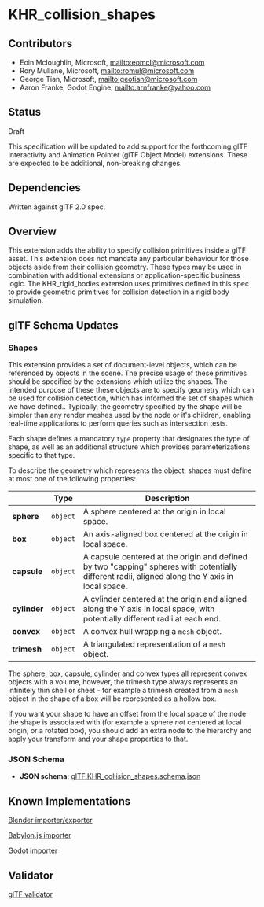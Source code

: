 # KHR_collision_shapes

## Contributors

* Eoin Mcloughlin, Microsoft, <mailto:eomcl@microsoft.com>
* Rory Mullane, Microsoft, <mailto:romul@microsoft.com>
* George Tian, Microsoft, <mailto:geotian@microsoft.com>
* Aaron Franke, Godot Engine, <mailto:arnfranke@yahoo.com>

## Status

Draft

This specification will be updated to add support for the forthcoming glTF Interactivity and Animation Pointer (glTF Object Model) extensions. These are expected to be additional, non-breaking changes.

## Dependencies

Written against glTF 2.0 spec.

## Overview

This extension adds the ability to specify collision primitives inside a glTF asset. This extension does not mandate any particular behaviour for those objects aside from their collision geometry. These types may be used in combination with additional extensions or application-specific business logic. The KHR\_rigid\_bodies extension uses primitives defined in this spec to provide geometric primitives for collision detection in a rigid body simulation.

## glTF Schema Updates

### Shapes

This extension provides a set of document-level objects, which can be referenced by objects in the scene. The precise usage of these primitives should be specified by the extensions which utilize the shapes. The intended purpose of these these objects are to specify geometry which can be used for collision detection, which has informed the set of shapes which we have defined.. Typically, the geometry specified by the shape will be simpler than any render meshes used by the node or it's children, enabling real-time applications to perform queries such as intersection tests.

Each shape defines a mandatory `type` property that designates the type of shape, as well as an additional structure which provides parameterizations specific to that type.

To describe the geometry which represents the object, shapes must define at most one of the following properties:

| |Type|Description|
|-|-|-|
|**sphere**|`object`|A sphere centered at the origin in local space.|
|**box**|`object`|An axis-aligned box centered at the origin in local space.|
|**capsule**|`object`|A capsule centered at the origin and defined by two "capping" spheres with potentially different radii, aligned along the Y axis in local space.|
|**cylinder**|`object`|A cylinder centered at the origin and aligned along the Y axis in local space, with potentially different radii at each end.|
|**convex**|`object`|A convex hull wrapping a `mesh` object.|
|**trimesh**|`object`|A triangulated representation of a `mesh` object.|

The sphere, box, capsule, cylinder and convex types all represent convex objects with a volume, however, the trimesh type always represents an infinitely thin shell or sheet - for example a trimesh created from a `mesh` object in the shape of a box will be represented as a hollow box.

If you want your shape to have an offset from the local space of the node the shape is associated with (for example a sphere _not_ centered at local origin, or a rotated box), you should add an extra node to the hierarchy and apply your transform and your shape properties to that.

### JSON Schema

* **JSON schema**: [glTF.KHR_collision_shapes.schema.json](schema/glTF.KHR_collision_shapes.schema.json)

## Known Implementations

[Blender importer/exporter](https://github.com/eoineoineoin/glTF_Physics_Blender_Exporter)

[Babylon.js importer](https://github.com/eoineoineoin/glTF_Physics_Babylon)

[Godot importer](https://github.com/eoineoineoin/glTF_Physics_Godot_Importer)

## Validator

[glTF validator](https://github.com/eoineoineoin/glTF-Validator)
